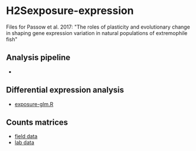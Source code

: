 # H2Sexposure-expression
Files for Passow et al. 2017: "The roles of plasticity and evolutionary change in shaping gene expression variation in natural populations of extremophile fish"

## Analysis pipeline
 - 

## Differential expression analysis 
 - [exposure-glm.R](https://github.com/jokelley/H2Sexposure-expression/blob/master/exposure-glm.R)

## Counts matrices
 - [field data](https://github.com/jokelley/H2Sexposure-expression/blob/master/field_gene_count_matrix.csv)
 - [lab data](https://github.com/jokelley/H2Sexposure-expression/blob/master/lab_gene_count_matrix.csv)

